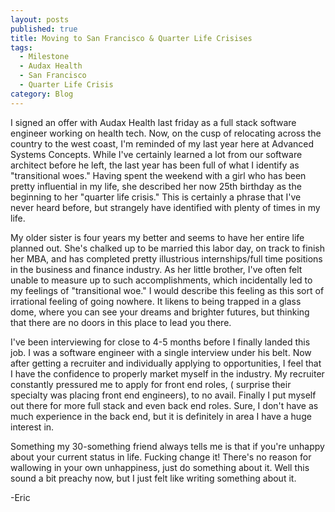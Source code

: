 ```yaml
---
layout: posts
published: true
title: Moving to San Francisco & Quarter Life Crisises
tags:
  - Milestone
  - Audax Health
  - San Francisco
  - Quarter Life Crisis
category: Blog
---
```


I signed an offer with Audax Health last friday as a full stack software engineer working on health tech.  Now, on the cusp of relocating across the country
to the west coast, I'm reminded of my last year here at Advanced Systems Concepts.  While I've certainly learned a lot from our software architect before
he left, the last year has been full of what I identify as "transitional woes."  Having spent the weekend with a girl who has been pretty influential in my life,
she described her now 25th birthday as the beginning to her "quarter life crisis."  This is certainly a phrase that I've never heard before, but strangely have
identified with plenty of times in my life.

My older sister is four years my better and seems to have her entire life planned out.  She's chalked up to be married this labor day, on track to finish her MBA, 
and has completed pretty illustrious internships/full time positions in the business and finance industry.  As her little brother, I've often felt unable to 
measure up to such accomplishments, which incidentally led to my feelings of "transitional woe."  I would describe this feeling as this sort of irrational feeling 
of going nowhere.  It likens to being trapped in a glass dome, where you can see your dreams and brighter futures, but thinking that there are no doors in this place
to lead you there.  

I've been interviewing for close to 4-5 months before I finally landed this job.  I was a software engineer with a single interview under his belt.  Now after getting
a recruiter and individually applying to opportunities, I feel that I have the confidence to properly market myself in the industry.  My recruiter constantly pressured 
me to apply for front end roles, ( surprise their specialty was placing front end engineers), to no avail.  Finally I put myself out there for more full stack and even
back end roles.  Sure, I don't have as much experience in the back end, but it is definitely in area I have a huge interest in.  

Something my 30-something friend always tells me is that if you're unhappy about your current status in life.  Fucking change it!  There's no reason for wallowing in your
own unhappiness, just do something about it.  Well this sound a bit preachy now, but I just felt like writing something about it.

-Eric